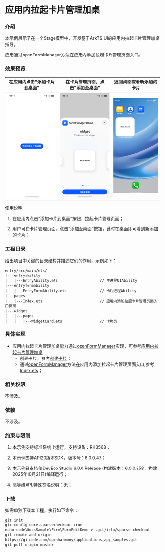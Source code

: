 # 应用内拉起卡片管理加桌

### 介绍

本示例展示了在一个Stage模型中，开发基于ArkTS UI的应用内拉起卡片管理加桌指导。

应用通过openFormManager方法在应用内添加拉起卡片管理页面入口。

### 效果预览

| 在应用内点击"添加卡片到桌面"            | 在卡片管理页面，点击"添加至桌面"          | 返回桌面查看新添加的卡片               |
|----------------------------|----------------------------|----------------------------|
| ![image](screenshot/1.png) | ![image](screenshot/2.png) | ![image](screenshot/3.png) |

使用说明

1. 在应用内点击“添加卡片到桌面”按钮，拉起卡片管理页面；

2. 用户可在卡片管理页面，点击“添加至桌面”按钮，此时在桌面即可看到新添加的卡片；

### 工程目录

给出项目中关键的目录结构并描述它们的作用，示例如下：

```
entry/src/main/ets/
|---entryability
|   |---EntryAbility.ets                   // 主进程UIAbility
|---entryformability
|   |---EntryFormAbility.ets               // 卡片进程Ability
|---pages
|   |---Index.ets                          // 应用内添加拉起卡片管理页面入口页面
|---widget
|   |---pages
|   |   |---WidgetCard.ets                 // 卡片页
```

### 具体实现

* 应用内拉起卡片管理加桌能力通过[openFormManager](https://gitcode.com/openharmony/docs/blob/master/zh-cn/application-dev/reference/apis-form-kit/js-apis-app-form-formProvider.md#formprovideropenformmanager18)实现，可参考[应用内拉起卡片管理加桌](https://gitcode.com/openharmony/docs/blob/master/zh-cn/application-dev/form/arkts-ui-widget-open-formmanager.md)
  * 创建卡片，参考[创建卡片](https://gitcode.com/openharmony/docs/blob/master/zh-cn/application-dev/form/arkts-ui-widget-creation.md)；
  * 通过[openFormManager](https://gitcode.com/openharmony/docs/blob/master/zh-cn/application-dev/reference/apis-form-kit/js-apis-app-form-formProvider.md#formprovideropenformmanager18)方法在应用内添加拉起卡片管理页面入口,参考[Index.ets](entry%src%main%ets%pages%Index.ets)；


### 相关权限

不涉及。

### 依赖

不涉及。

### 约束与限制

1.  本示例支持标准系统上运行，支持设备：RK3568；

2. 本示例支持API20版本SDK，版本号：6.0.0.47；

3.  本示例已支持使DevEco Studio 6.0.0 Release (构建版本：6.0.0.858，构建 2025年10月21日)编译运行；

4. 高等级APL特殊签名说明：无；

### 下载

如需单独下载本工程，执行如下命令：

```
git init
git config core.sparsecheckout true
echo code\DocsSample\Form\FormEditDemo > .git/info/sparse-checkout
git remote add origin https://gitcode.com/openharmony/applications_app_samples.git
git pull origin master
```